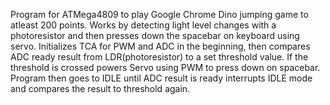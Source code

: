 Program for ATMega4809 to play Google Chrome Dino jumping game to atleast 200 points. Works by detecting light level changes with a photoresistor and then presses down the spacebar on keyboard using servo.
Initializes TCA for PWM and ADC in the beginning, then compares ADC ready result from LDR(photoresistor) to a set threshold value. If the threshold is crossed powers Servo using PWM to press down on spacebar.
Program then goes to IDLE until ADC result is ready interrupts IDLE mode and compares the result to threshold again.
